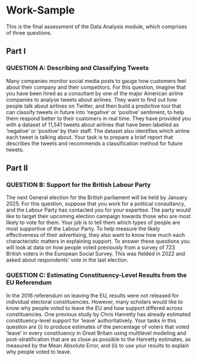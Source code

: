 # Work-Sample
This is the final assessment of the Data Analysis module, which comprises of three questions.

## Part I 
### QUESTION A: Describing and Classifying Tweets
Many companies monitor social media posts to gauge how customers feel about their company and their competitors. For this question, imagine that you have been hired as a consultant by one of the major American airline companies to analyse tweets about airlines. They want to find out how people talk about airlines on Twitter, and then build a predictive tool that can classify tweets in future into ‘negative’ or ‘positive’ sentiment, to help them respond better to their customers in real time. They have provided you with a dataset of 11,541 tweets about airlines that have been labelled as ‘negative’ or ‘positive’ by their staff. The dataset also identifies which airline each tweet is talking about. Your task is to prepare a brief report that describes the tweets and recommends a classification method for future tweets.


## Part II
### QUESTION B: Support for the British Labour Party
The next General election for the British parliament will be held by January 2025. For this question, suppose that you work for a political consultancy, and the Labour Party has contacted you for your expertise. The party would like to target their upcoming election campaign towards those who are most likely to vote for them. Your job is to tell them which types of people are most supportive of the Labour Party. To help measure the likely effectiveness of their advertising, they also want to know how much each characteristic matters in explaining support. To answer these questions you will look at data on how people voted previously from a survey of 723 British voters in the European Social Survey. This was fielded in 2022 and asked about respondents' vote in the last election.

### QUESTION C: Estimating Constituency-Level Results from the EU Referendum
In the 2016 referendum on leaving the EU, results were not released for individual electoral constituencies. However, many scholars would like to know why people voted to leave the EU and how support differed across constituencies. One previous study by Chris Hanretty has already estimated constituency-level support for ‘leave’ authoritatively. Your tasks in this question are (i) to produce estimates of the percentage of voters that voted ‘leave’ in every constituency in Great Britain using multilevel modeling and post-stratification that are as close as possible to the Hanretty estimates, as measured by the Mean Absolute Error, and (ii) to use your results to explain why people voted to leave.
